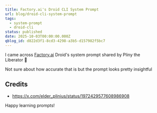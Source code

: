 ```yaml
---
title: Factory.ai's Droid CLI System Prompt
url: blog/droid-cli-system-prompt
tags:
  - system-prompt
  - droid-cli
status: published
date: 2025-10-03T00:00:00.000Z
qblog_id: d822d3f1-8cd3-4298-a3b5-d157982f5bc7
---
```


I came across [Factory.ai](https://factory.ai/) Droid's system prompt shared by Pliny the Liberator 🐉󠅫󠄼󠄿󠅆󠄵󠄐󠅀󠄼󠄹󠄾󠅉󠅭

Not sure about how accurate that is but the prompt looks pretty insightful

<script src="https://gist.github.com/AshikNesin/8c5b16f4f50734d1413bce4002223e22.js"></script>

## Credits
- https://x.com/elder_plinius/status/1972429577608986908

Happy learning prompts!